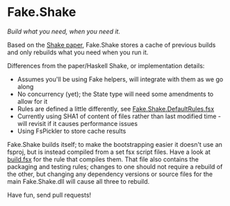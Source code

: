 # Fake.Shake

*Build what you need, when you need it.*

Based on the [Shake paper](http://community.haskell.org/~ndm/downloads/paper-shake_before_building-10_sep_2012.pdf), Fake.Shake stores a cache of previous builds and only rebuilds what you need when you run it.

Differences from the paper/Haskell Shake, or implementation details:

* Assumes you'll be using Fake helpers, will integrate with them as we go along
* No concurrency (yet); the State type will need some amendments to allow for it
* Rules are defined a little differently, see [Fake.Shake.DefaultRules.fsx](Fake.Shake.DefaultRules.fsx)
* Currently using SHA1 of content of files rather than last modified time - will revisit if it causes performance issues
* Using FsPickler to store cache results

Fake.Shake builds itself; to make the bootstrapping easier it doesn't use an fsproj, but is
instead compiled from a set fsx script files. Have a look at [build.fsx](build.fsx) for the
rule that compiles them. That file also contains the packaging and testing rules; changes to
one should not require a rebuild of the other, but changing any dependency versions or
source files for the main Fake.Shake.dll will cause all three to rebuild.

Have fun, send pull requests!
